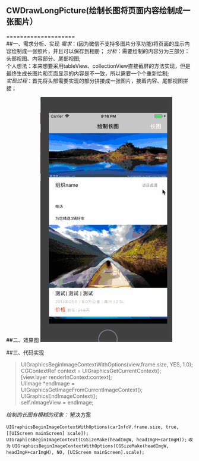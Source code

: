 ## CWDrawLongPicture(绘制长图将页面内容绘制成一张图片）
====================<br>
##一、需求分析、实现
*需求*：(因为微信不支持多图片分享功能)将页面的显示内容绘制成一张照片，并且可以保存到相册；
*分析*：需要绘制的内容分为三部分：头部视图、内容部分、尾部视图;<br>个人想法：本来想要采用tableView、collectionView直接截屏的方法实现，但是最终生成长图片和页面显示的内容是不一致，所以需要一个个重新绘制;<br>
*实现过程*：首先将头部需要实现的部分拼接成一张图片，接着内容、尾部视图拼接；


##二、效果图
![image](1491886-d324cea9bc03387d.gif)



##三、代码实现

>UIGraphicsBeginImageContextWithOptions(view.frame.size, YES, 1.0);   
CGContextRef context = UIGraphicsGetCurrentContext();   
[view.layer renderInContext:context];  
UIImage *endImage =     UIGraphicsGetImageFromCurrentImageContext();  
UIGraphicsEndImageContext();  
self.nImageView = endImage;

*绘制的长图有模糊的现象：* 解决方案

```UIGraphicsBeginImageContextWithOptions(carInfoV.frame.size, true, [[UIScreen mainScreen] scale]);```
```UIGraphicsBeginImageContext(CGSizeMake(headImgW, headImgH+carImgH));```
```改为```
```UIGraphicsBeginImageContextWithOptions(CGSizeMake(headImgW, headImgH+carImgH), NO, [UIScreen mainScreen].scale);```
